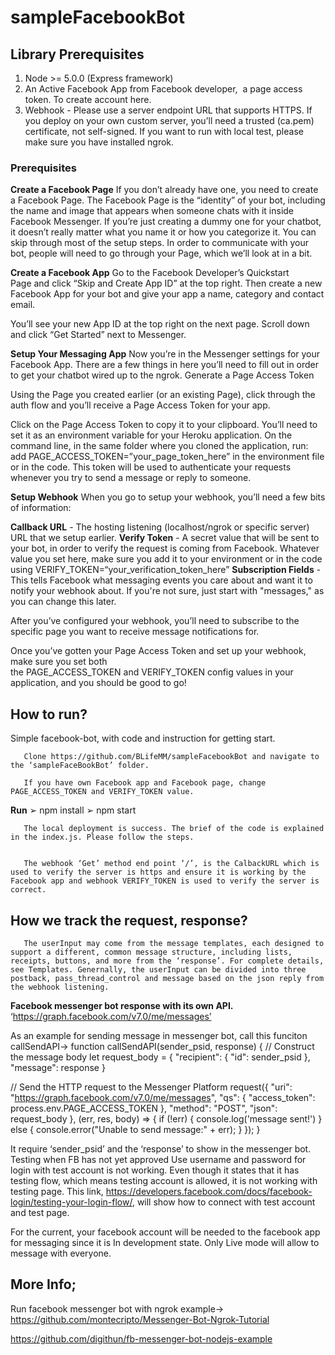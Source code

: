 ﻿# sampleFacebookBot
## Library Prerequisites
1. Node >= 5.0.0 (Express framework)
2. An Active Facebook App from Facebook developer,  a page access token. To create account here.
3. Webhook - Please use a server endpoint URL that supports HTTPS. If you deploy on your own custom server, you’ll need a trusted (ca.pem) certificate, not self-signed. If you want to run with local test, please make sure you have installed ngrok. 
### Prerequisites
**Create a Facebook Page**
If you don’t already have one, you need to create a Facebook Page. The Facebook Page is the “identity” of your bot, including the name and image that appears when someone chats with it inside Facebook Messenger.
If you’re just creating a dummy one for your chatbot, it doesn’t really matter what you name it or how you categorize it. You can skip through most of the setup steps.
In order to communicate with your bot, people will need to go through your Page, which we’ll look at in a bit.

**Create a Facebook App**
Go to the Facebook Developer’s Quickstart Page and click “Skip and Create App ID” at the top right. Then create a new Facebook App for your bot and give your app a name, category and contact email.

You’ll see your new App ID at the top right on the next page. Scroll down and click “Get Started” next to Messenger.

**Setup Your Messaging App**
Now you’re in the Messenger settings for your Facebook App. There are a few things in here you’ll need to fill out in order to get your chatbot wired up to the ngrok.
Generate a Page Access Token

Using the Page you created earlier (or an existing Page), click through the auth flow and you’ll receive a Page Access Token for your app.

Click on the Page Access Token to copy it to your clipboard. You’ll need to set it as an environment variable for your Heroku application. On the command line, in the same folder where you cloned the application, run:
add PAGE_ACCESS_TOKEN=”your_page_token_here” in the environment file or in the code.
This token will be used to authenticate your requests whenever you try to send a message or reply to someone.

**Setup Webhook**
When you go to setup your webhook, you’ll need a few bits of information:


**Callback URL** - The hosting listening (localhost/ngrok or specific server) URL that we setup earlier.
**Verify Token** - A secret value that will be sent to your bot, in order to verify the request is coming from Facebook. Whatever value you set here, make sure you add it to your environment or in the code using VERIFY_TOKEN=“your_verification_token_here” 
**Subscription Fields** - This tells Facebook what messaging events you care about and want it to notify your webhook about. If you're not sure, just start with "messages," as you can change this later.

After you’ve configured your webhook, you’ll need to subscribe to the specific page you want to receive message notifications for.

Once you’ve gotten your Page Access Token and set up your webhook, make sure you set both the PAGE_ACCESS_TOKEN and VERIFY_TOKEN config values in your application, and you should be good to go!


## How to run?

Simple facebook-bot, with code and instruction for getting start.

       Clone https://github.com/BLifeMM/sampleFacebookBot and navigate to the ‘sampleFaceBookBot’ folder.

       If you have own Facebook app and Facebook page, change PAGE_ACCESS_TOKEN and VERIFY_TOKEN value. 

**Run**
➢ npm install
➢ npm start

       The local deployment is success. The brief of the code is explained in the index.js. Please follow the steps. 


       The webhook ‘Get’ method end point ‘/’, is the CalbackURL which is used to verify the server is https and ensure it is working by the Facebook app and webhook VERIFY_TOKEN is used to verify the server is correct.






## How we track the request, response?
       The userInput may come from the message templates, each designed to support a different, common message structure, including lists, receipts, buttons, and more from the ‘response’. For complete details, see Templates. Genernally, the userInput can be divided into three postback, pass_thread_control and message based on the json reply from the webhook listening.




**Facebook messenger bot response with its own API.**
‘https://graph.facebook.com/v7.0/me/messages’

As an example for sending message in messenger bot, call this funciton callSendAPI-> 
function callSendAPI(sender_psid, response) {
  // Construct the message body
  let request_body = {
    "recipient": {
      "id": sender_psid
    },
    "message": response
  }

  // Send the HTTP request to the Messenger Platform
  request({
    "uri": "https://graph.facebook.com/v7.0/me/messages",
    "qs": { "access_token": process.env.PAGE_ACCESS_TOKEN },
    "method": "POST",
    "json": request_body
  }, (err, res, body) => {
    if (!err) {
      console.log('message sent!')
    } else {
      console.error("Unable to send message:" + err);
    }
  }); 
}

It require ‘sender_psid’ and the ‘response’ to show in the messenger bot.
Testing when FB has not yet approved
Use username and password for login with test account is not working.
Even though it states that it has testing flow, which means testing account is allowed, it is not working with testing page. This link, https://developers.facebook.com/docs/facebook-login/testing-your-login-flow/, will show how to connect with test account and test page.


For the current, your facebook account will be needed to the facebook app for messaging since it is In development state. Only Live mode will allow to message with everyone.

## More Info;

Run facebook messenger bot with ngrok example-> 
https://github.com/montecripto/Messenger-Bot-Ngrok-Tutorial

https://github.com/digithun/fb-messenger-bot-nodejs-example

